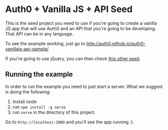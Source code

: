 # Auth0 + Vanilla JS + API Seed

This is the seed project you need to use if you're going to create a vanilla JS app that will use Auth0 and an API that you're going to be developing. That API can be in any language.

To see the example working, just go to http://auth0.github.io/auth0-vanillajs-api-sample/

If you're going to use jQuery, you can then check [this other seed](https://github.com/auth0/auth0-jquery-api-sample).

## Running the example

In order to run the example you need to just start a server. What we suggest is doing the following:

1. Install node
2. run `npm install -g serve` 
3. run `serve` in the directory of this project.

Go to `http://localhost:3000` and you'll see the app running :).

